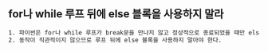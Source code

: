## for나 while 루프 뒤에 else 블록을 사용하지 말라
```bash
1. 파이썬은 for나 while 루프가 break문을 만나지 않고 정상적으로 종료되었을 때만 else 블록을 실행한다.
2. 동작이 직관적이지 않으므로 루프 뒤에 else 블록을 사용하지 말아야 한다.
```